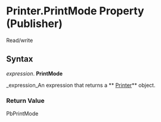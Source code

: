 
# Printer.PrintMode Property (Publisher)

Read/write


## Syntax

 _expression_. **PrintMode**

 _expression_An expression that returns a  ** [Printer](46f8c6a2-4cf1-bb6a-1214-a751440870f2.md)** object.


### Return Value

PbPrintMode

